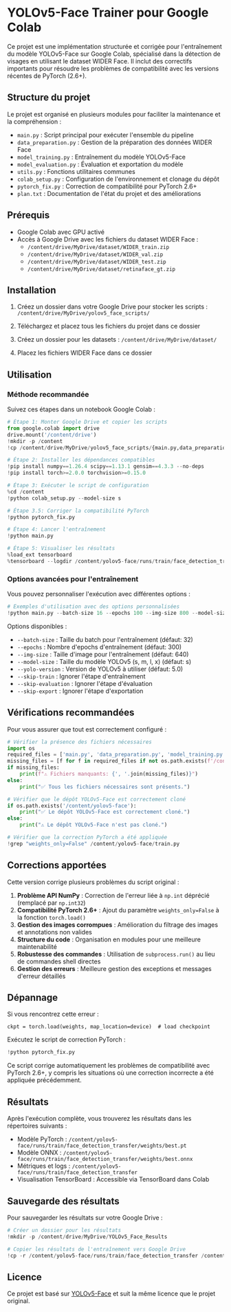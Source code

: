 # YOLOv5-Face Trainer pour Google Colab

Ce projet est une implémentation structurée et corrigée pour l'entraînement du modèle YOLOv5-Face sur Google Colab, spécialisé dans la détection de visages en utilisant le dataset WIDER Face. Il inclut des correctifs importants pour résoudre les problèmes de compatibilité avec les versions récentes de PyTorch (2.6+).

## Structure du projet

Le projet est organisé en plusieurs modules pour faciliter la maintenance et la compréhension :

- `main.py` : Script principal pour exécuter l'ensemble du pipeline
- `data_preparation.py` : Gestion de la préparation des données WIDER Face
- `model_training.py` : Entraînement du modèle YOLOv5-Face
- `model_evaluation.py` : Évaluation et exportation du modèle
- `utils.py` : Fonctions utilitaires communes
- `colab_setup.py` : Configuration de l'environnement et clonage du dépôt
- `pytorch_fix.py` : Correction de compatibilité pour PyTorch 2.6+
- `plan.txt` : Documentation de l'état du projet et des améliorations

## Prérequis

- Google Colab avec GPU activé
- Accès à Google Drive avec les fichiers du dataset WIDER Face :
  - `/content/drive/MyDrive/dataset/WIDER_train.zip`
  - `/content/drive/MyDrive/dataset/WIDER_val.zip`
  - `/content/drive/MyDrive/dataset/WIDER_test.zip`
  - `/content/drive/MyDrive/dataset/retinaface_gt.zip`

## Installation

1. Créez un dossier dans votre Google Drive pour stocker les scripts :
   `/content/drive/MyDrive/yolov5_face_scripts/`

2. Téléchargez et placez tous les fichiers du projet dans ce dossier
   
3. Créez un dossier pour les datasets :
   `/content/drive/MyDrive/dataset/`
   
4. Placez les fichiers WIDER Face dans ce dossier

## Utilisation

### Méthode recommandée

Suivez ces étapes dans un notebook Google Colab :

```python
# Étape 1: Monter Google Drive et copier les scripts
from google.colab import drive
drive.mount('/content/drive')
!mkdir -p /content
!cp /content/drive/MyDrive/yolov5_face_scripts/{main.py,data_preparation.py,model_training.py,model_evaluation.py,utils.py,colab_setup.py,pytorch_fix.py} /content/

# Étape 2: Installer les dépendances compatibles
!pip install numpy==1.26.4 scipy==1.13.1 gensim==4.3.3 --no-deps
!pip install torch>=2.0.0 torchvision>=0.15.0

# Étape 3: Exécuter le script de configuration
%cd /content
!python colab_setup.py --model-size s

# Étape 3.5: Corriger la compatibilité PyTorch
!python pytorch_fix.py

# Étape 4: Lancer l'entraînement
!python main.py

# Étape 5: Visualiser les résultats
%load_ext tensorboard
%tensorboard --logdir /content/yolov5-face/runs/train/face_detection_transfer
```

### Options avancées pour l'entraînement

Vous pouvez personnaliser l'exécution avec différentes options :

```python
# Exemples d'utilisation avec des options personnalisées
!python main.py --batch-size 16 --epochs 100 --img-size 800 --model-size m
```

Options disponibles :
- `--batch-size` : Taille du batch pour l'entraînement (défaut: 32)
- `--epochs` : Nombre d'epochs d'entraînement (défaut: 300)
- `--img-size` : Taille d'image pour l'entraînement (défaut: 640)
- `--model-size` : Taille du modèle YOLOv5 (s, m, l, x) (défaut: s)
- `--yolo-version` : Version de YOLOv5 à utiliser (défaut: 5.0)
- `--skip-train` : Ignorer l'étape d'entraînement
- `--skip-evaluation` : Ignorer l'étape d'évaluation
- `--skip-export` : Ignorer l'étape d'exportation

## Vérifications recommandées

Pour vous assurer que tout est correctement configuré :

```python
# Vérifier la présence des fichiers nécessaires
import os
required_files = ['main.py', 'data_preparation.py', 'model_training.py', 'model_evaluation.py', 'utils.py', 'pytorch_fix.py']
missing_files = [f for f in required_files if not os.path.exists(f'/content/{f}')]
if missing_files:
    print(f"⚠️ Fichiers manquants: {', '.join(missing_files)}")
else:
    print("✅ Tous les fichiers nécessaires sont présents.")

# Vérifier que le dépôt YOLOv5-Face est correctement cloné
if os.path.exists('/content/yolov5-face'):
    print("✅ Le dépôt YOLOv5-Face est correctement cloné.")
else:
    print("⚠️ Le dépôt YOLOv5-Face n'est pas cloné.")

# Vérifier que la correction PyTorch a été appliquée
!grep "weights_only=False" /content/yolov5-face/train.py
```

## Corrections apportées

Cette version corrige plusieurs problèmes du script original :

1. **Problème API NumPy** : Correction de l'erreur liée à `np.int` déprécié (remplacé par `np.int32`)
2. **Compatibilité PyTorch 2.6+** : Ajout du paramètre `weights_only=False` à la fonction `torch.load()`
3. **Gestion des images corrompues** : Amélioration du filtrage des images et annotations non valides
4. **Structure du code** : Organisation en modules pour une meilleure maintenabilité
5. **Robustesse des commandes** : Utilisation de `subprocess.run()` au lieu de commandes shell directes
6. **Gestion des erreurs** : Meilleure gestion des exceptions et messages d'erreur détaillés

## Dépannage

Si vous rencontrez cette erreur : 
```
ckpt = torch.load(weights, map_location=device)  # load checkpoint
```

Exécutez le script de correction PyTorch :
```python
!python pytorch_fix.py
```

Ce script corrige automatiquement les problèmes de compatibilité avec PyTorch 2.6+, y compris les situations où une correction incorrecte a été appliquée précédemment.

## Résultats

Après l'exécution complète, vous trouverez les résultats dans les répertoires suivants :

- Modèle PyTorch : `/content/yolov5-face/runs/train/face_detection_transfer/weights/best.pt`
- Modèle ONNX : `/content/yolov5-face/runs/train/face_detection_transfer/weights/best.onnx`
- Métriques et logs : `/content/yolov5-face/runs/train/face_detection_transfer`
- Visualisation TensorBoard : Accessible via TensorBoard dans Colab

## Sauvegarde des résultats

Pour sauvegarder les résultats sur votre Google Drive :

```python
# Créer un dossier pour les résultats
!mkdir -p /content/drive/MyDrive/YOLOv5_Face_Results

# Copier les résultats de l'entraînement vers Google Drive
!cp -r /content/yolov5-face/runs/train/face_detection_transfer /content/drive/MyDrive/YOLOv5_Face_Results/
```

## Licence

Ce projet est basé sur [YOLOv5-Face](https://github.com/deepcam-cn/yolov5-face) et suit la même licence que le projet original.

